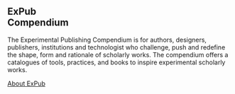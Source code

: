 ## ExPub <br>Compendium

The Experimental Publishing Compendium is for authors, designers, publishers, institutions and technologist who challenge, push and redefine the shape, form and rationale of scholarly works. The compendium offers a catalogues of tools, practices, and books to inspire experimental scholarly works.

[About ExPub](/about)
